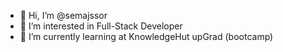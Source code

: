 - 👋 Hi, I’m @semajssor
- 👀 I’m interested in Full-Stack Developer
- 🌱 I’m currently learning at KnowledgeHut upGrad (bootcamp)

<!---
semajssor/semajssor is a ✨ special ✨ repository because its `README.md` (this file) appears on your GitHub profile.
You can click the Preview link to take a look at your changes.
--->
